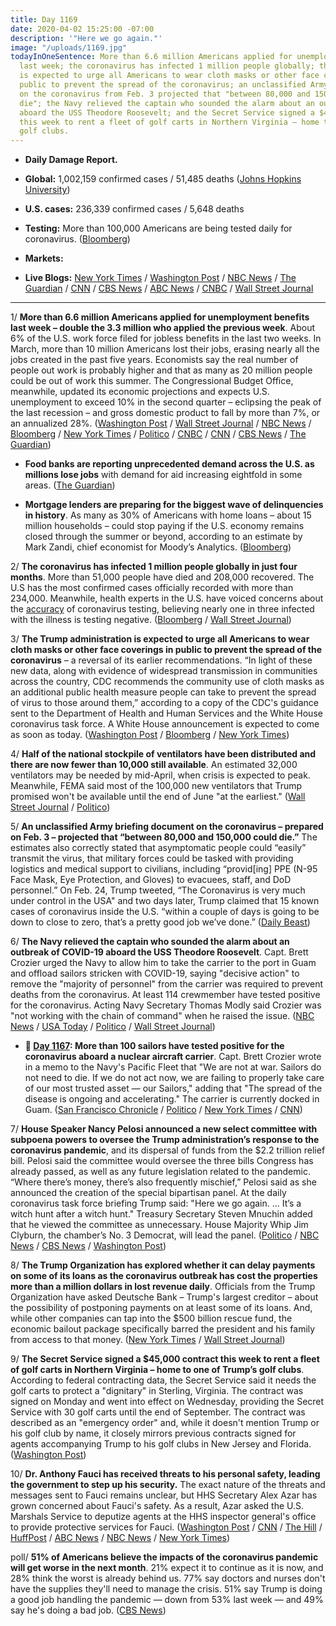 ```yaml
---
title: Day 1169
date: 2020-04-02 15:25:00 -07:00
description: '"Here we go again."'
image: "/uploads/1169.jpg"
todayInOneSentence: More than 6.6 million Americans applied for unemployment benefits
  last week; the coronavirus has infected 1 million people globally; the Trump administration
  is expected to urge all Americans to wear cloth masks or other face coverings in
  public to prevent the spread of the coronavirus; an unclassified Army briefing document
  on the coronavirus from Feb. 3 projected that "between 80,000 and 150,000 could
  die"; the Navy relieved the captain who sounded the alarm about an outbreak of COVID-19
  aboard the USS Theodore Roosevelt; and the Secret Service signed a $45,000 contract
  this week to rent a fleet of golf carts in Northern Virginia – home to one of Trump’s
  golf clubs.
---
```


* **Daily Damage Report.**

* **Global:** 1,002,159 confirmed cases / 51,485 deaths ([Johns Hopkins University](https://coronavirus.jhu.edu/map.html))

* **U.S. cases:** 236,339 confirmed cases / 5,648 deaths

* **Testing:** More than 100,000 Americans are being tested daily for coronavirus. ([Bloomberg](https://www.bloomberg.com/news/articles/2020-04-02/pence-says-more-than-100-000-americans-tested-daily-for-virus?srnd=premium&sref=MIBMEEoj))

* **Markets:**

* **Live Blogs:** [New York Times](https://www.nytimes.com/2020/04/02/world/coronavirus-live-news-updates.html?action=click&module=Spotlight&pgtype=Homepage) / [Washington Post](https://www.washingtonpost.com/world/2020/04/02/coronavirus-latest-news/) / [NBC News](https://www.nbcnews.com/health/health-news/live-blog/2020-04-02-coronavirus-news-n1174651) / [The Guardian](https://www.theguardian.com/us-news/live/2020/apr/02/coronavirus-us-live-updates-news-unemployment-democratic-convention-trump-biden) / [CNN](https://www.cnn.com/webview/world/live-news/coronavirus-pandemic-04-02-20-intl) / [CBS News](https://www.cbsnews.com/live-updates/coronavirus-pandemic-covid-19-latest-news-2020-04-02/) / [ABC News](https://abcnews.go.com/Health/coronavirus-live-updates-dr-fauci-forced-ramp-personal/story?id=69930087) / [CNBC](https://www.cnbc.com/2020/04/02/coronavirus-latest-updates.html) / [Wall Street Journal](https://www.wsj.com/livecoverage/coronavirus-2020-04-02?mod=article_inline)

---

1/ **More than 6.6 million Americans applied for unemployment benefits last week – double the 3.3 million who applied the previous week**. About 6% of the U.S. work force filed for jobless benefits in the last two weeks. In March, more than 10 million Americans lost their jobs, erasing nearly all the jobs created in the past five years. Economists say the real number of people out work is probably higher and that as many as 20 million people could be out of work this summer. The Congressional Budget Office, meanwhile, updated its economic projections and expects U.S. unemployment to exceed 10% in the second quarter – eclipsing the peak of the last recession – and gross domestic product to fall by more than 7%, or an annualized 28%.  ([Washington Post](https://www.washingtonpost.com/business/2020/04/02/jobless-march-coronavirus/) / [Wall Street Journal](https://www.wsj.com/articles/another-3-1-million-americans-likely-sought-unemployment-benefits-last-week-11585819800) / [NBC News](https://www.nbcnews.com/business/economy/record-6-6-million-americans-filed-unemployment-last-week-n1174776) / [Bloomberg](https://www.bloomberg.com/news/articles/2020-04-02/u-s-jobless-claims-doubled-to-record-6-65-million-last-week?sref=MIBMEEoj) / [New York Times](https://www.nytimes.com/2020/04/02/business/economy/coronavirus-unemployment-claims.html) / [Politico](https://www.politico.com/news/2020/04/02/unemployment-claims-coronavirus-pandemic-161081) / [CNBC](https://www.cnbc.com/2020/04/02/weekly-jobless-claims.html) / [CNN](https://www.cnn.com/2020/04/02/economy/unemployment-benefits-coronavirus/) / [CBS News](https://www.cbsnews.com/news/unemployment-jobless-claims-6-million-united-states-economy/) / [The Guardian](https://www.theguardian.com/business/2020/apr/02/us-unemployment-coronavirus-economy))

* **Food banks are reporting unprecedented demand across the U.S. as millions lose jobs** with demand for aid increasing eightfold in some areas. ([The Guardian](https://www.theguardian.com/environment/2020/apr/02/us-food-banks-coronavirus-demand-unemployment))

* **Mortgage lenders are preparing for the biggest wave of delinquencies in history**. As many as 30% of Americans with home loans – about 15 million households – could stop paying if the U.S. economy remains closed through the summer or beyond, according to an estimate by Mark Zandi, chief economist for Moody’s Analytics. ([Bloomberg](https://www.bloomberg.com/news/articles/2020-04-02/home-lenders-brace-for-up-to-15-million-u-s-mortgage-defaults?sref=MIBMEEoj))

2/ **The coronavirus has infected 1 million people globally in just four months**. More than 51,000 people have died and 208,000 recovered. The U.S has the most confirmed cases officially recorded with more than 234,000. Meanwhile, health experts in the U.S. have voiced concerns about the [accuracy](https://www.wsj.com/articles/questions-about-accuracy-of-coronavirus-tests-sow-worry-11585836001?mod=article_inline) of coronavirus testing, believing nearly one in three infected with the illness is testing negative. ([Bloomberg](https://www.bloomberg.com/news/articles/2020-04-02/the-world-just-hit-1-million-coronavirus-infections?srnd=premium&sref=MIBMEEoj) / [Wall Street Journal](https://www.wsj.com/articles/coronavirus-closes-dwindling-open-borders-as-cases-approach-one-million-11585820944?mod=hp_lead_pos1))

3/ **The Trump administration is expected to urge all Americans to wear cloth masks or other face coverings in public to prevent the spread of the coronavirus** – a reversal of its earlier recommendations. “In light of these new data, along with evidence of widespread transmission in communities across the country, CDC recommends the community use of cloth masks as an additional public health measure people can take to prevent the spread of virus to those around them,” according to a copy of the CDC's guidance sent to the Department of Health and Human Services and the White House coronavirus task force. A White House announcement is expected to come as soon as today. ([Washington Post](https://www.washingtonpost.com/health/2020/04/02/coronavirus-facemasks-policyreversal/) / [Bloomberg](https://www.bloomberg.com/news/articles/2020-04-02/white-house-likely-to-recommend-covering-face-in-virus-hit-areas?srnd=premium&sref=MIBMEEoj) / [New York Times](https://www.nytimes.com/2020/04/02/world/coronavirus-live-news-updates.html#link-3c4ae836))

4/ **Half of the national stockpile of ventilators have been distributed and there are now fewer than 10,000 still available**. An estimated 32,000 ventilators may be needed by mid-April, when crisis is expected to peak. Meanwhile, FEMA said most of the 100,000 new ventilators that Trump promised won't be available until the end of June "at the earliest." ([Wall Street Journal](https://www.wsj.com/articles/roughly-half-of-ventilators-in-national-stockpile-have-been-distributed-as-coronavirus-spreads-11585851893) / [Politico](https://www.politico.com/news/2020/04/02/fema-coronavirus-ventilators-161840))

5/ **An unclassified Army briefing document on the coronavirus – prepared on Feb. 3 – projected that “between 80,000 and 150,000 could die.”** The estimates also correctly stated that asymptomatic people could “easily” transmit the virus, that military forces could be tasked with providing logistics and medical support to civilians, including “provid\[ing\] PPE (N-95 Face Mask, Eye Protection, and Gloves) to evacuees, staff, and DoD personnel.” On Feb. 24, Trump tweeted, “The Coronavirus is very much under control in the USA" and two days later, Trump claimed that 15 known cases of coronavirus inside the U.S. “within a couple of days is going to be down to close to zero, that’s a pretty good job we’ve done.” ([Daily Beast](https://www.thedailybeast.com/army-warned-in-early-february-that-coronavirus-could-kill-150000-americans))

6/ **The Navy relieved the captain who sounded the alarm about an outbreak of COVID-19 aboard the USS Theodore Roosevelt**. Capt. Brett Crozier urged the Navy to allow him to take the carrier to the port in Guam and offload sailors stricken with COVID-19, saying "decisive action" to remove the "majority of personnel" from the carrier was required to prevent deaths from the coronavirus. At least 114 crewmember have tested positive for the coronavirus. Acting Navy Secretary Thomas Modly said Crozier was "not working with the chain of command" when he raised the issue. ([NBC News](https://www.nbcnews.com/news/military/navy-expected-relieve-captain-who-raised-alarm-about-covid-19-n1175351) / [USA Today](https://www.usatoday.com/story/news/politics/2020/04/02/navy-fires-roosevelt-captain-coronavirus-help-ship-sailors/5116256002/) / [Politico](https://www.politico.com/news/2020/04/02/navy-fires-aircraft-carrier-captain-who-raised-alarm-about-virus-outbreak-162225) / [Wall Street Journal](https://www.wsj.com/articles/navy-removing-captain-of-coronavirus-stricken-aircraft-carrier-11585860735?mod=hp_lead_pos5))

* **📌 [Day 1167](https://whatthefuckjusthappenedtoday.com/2020/03/31/day-1167/#more-than-100-sailors-have-tested-po): More than 100 sailors have tested positive for the coronavirus aboard a nuclear aircraft carrier**. Capt. Brett Crozier wrote in a memo to the Navy's Pacific Fleet that "We are not at war. Sailors do not need to die. If we do not act now, we are failing to properly take care of our most trusted asset — our Sailors," adding that "The spread of the disease is ongoing and accelerating." The carrier is currently docked in Guam. ([San Francisco Chronicle](https://www.sfchronicle.com/bayarea/article/Exclusive-Captain-of-aircraft-carrier-with-15167883.php) / [Politico](https://www.politico.com/news/2020/03/31/navy-aid-sailors-positive-coronavirus-157678) / [New York Times](https://www.nytimes.com/2020/03/31/us/politics/coronavirus-aircraft-carrier-theodore-roosevelt.html) / [CNN](https://www.cnn.com/2020/03/31/politics/aircraft-carrier-coronavirus-outbreak/))

7/ **House Speaker Nancy Pelosi announced a new select committee with subpoena powers to oversee the Trump administration’s response to the coronavirus pandemic**, and its dispersal of funds from the $2.2 trillion relief bill.
Pelosi said the committee would oversee the three bills Congress has already passed, as well as any future legislation related to the pandemic. “Where there’s money, there’s also frequently mischief,” Pelosi  said as she announced the creation of the special bipartisan panel. At the daily coronavirus task force briefing Trump said: "Here we go again. ... It’s a witch hunt after a witch hunt." Treasury Secretary Steven Mnuchin added that he viewed the committee as unnecessary. House Majority Whip Jim Clyburn, the chamber’s No. 3 Democrat, will lead the panel. ([Politico](https://www.politico.com/news/2020/04/02/pelosi-forms-new-select-committee-to-oversee-2-trillion-coronavirus-relief-package-161436) / [NBC News](https://www.nbcnews.com/politics/congress/pelosi-forming-house-committee-investigate-coronavirus-outbreak-n1175026) / [CBS News](https://www.cbsnews.com/news/pelosi-house-coronavirus-committee-james-clyburn/) / [Washington Post](https://www.washingtonpost.com/us-policy/2020/04/02/pelosi-trump-coronavirus-oversight/))

8/ **The Trump Organization has explored whether it can delay payments on some of its loans as the coronavirus outbreak has cost the properties more than a million dollars in lost revenue daily**. Officials from the Trump Organization have asked Deutsche Bank – Trump's largest creditor – about the possibility of postponing payments on at least some of its loans. And, while other companies can tap into the $500 billion rescue fund, the economic bailout package specifically barred the president and his family from access to that money. ([New York Times](https://www.nytimes.com/2020/04/02/business/economy/coronavirus-trump-company-finances.html) / [Wall Street Journal](https://www.wsj.com/articles/coronavirus-costing-trump-properties-over-1-million-daily-in-lost-revenue-11585823401?mod=hp_lista_pos3))

9/ **The Secret Service signed a $45,000 contract this week to rent a fleet of golf carts in Northern Virginia – home to one of Trump’s golf clubs**. According to federal contracting data, the Secret Service said it needs the golf carts to protect a "dignitary" in Sterling, Virginia. The contract was signed on Monday and went into effect on Wednesday, providing the Secret Service with 30 golf carts until the end of September. The contract was described as an "emergency order" and, while it doesn't mention Trump or his golf club by name, it closely mirrors previous contracts signed for agents accompanying Trump to his golf clubs in New Jersey and Florida. ([Washington Post](https://www.washingtonpost.com/politics/amid-virus-outbreak-secret-service-signed-contract-to-rent-golf-carts-at-home-of-trump-club/2020/04/01/86d249fe-7449-11ea-85cb-8670579b863d_story.html))

10/ **Dr. Anthony Fauci has received threats to his personal safety, leading the government to step up his security.** The exact nature of the threats and messages sent to Fauci remains unclear, but HHS Secretary Alex Azar has grown concerned about Fauci's safety. As a result, Azar asked the U.S. Marshals Service to deputize agents at the HHS inspector general's office to provide protective services for Fauci. ([Washington Post](https://www.washingtonpost.com/politics/anthony-faucis-security-is-stepped-up-as-doctor-and-face-of-us-coronavirus-response-receives-threats/2020/04/01/ff861a16-744d-11ea-85cb-8670579b863d_story.html) / [CNN](https://www.cnn.com/2020/04/01/politics/anthony-fauci-security-detail/index.html) / [The Hill](https://thehill.com/homenews/administration/490725-fauci-given-security-detail-after-receiving-threats) / [HuffPost](https://www.huffpost.com/entry/anthony-fauci-security-coronavirus_n_5e85776dc5b6f55ebf47e311) / [ABC News](https://abcnews.go.com/Politics/fauci-security-detail-threats-source/story?id=69933965) / [NBC News](https://www.nbcnews.com/politics/white-house/fauci-threats-his-safety-i-ve-chosen-life-n1174816) / [New York Times](https://www.nytimes.com/2020/04/01/us/politics/coronavirus-fauci-security.html))

poll/ **51% of Americans believe the impacts of the coronavirus pandemic will get worse in the next month**. 21% expect it to continue as it is now, and 28% think the worst is already behind us. 77% say doctors and nurses don't have the supplies they'll need to manage the crisis. 51% say Trump is doing a good job handling the pandemic — down from 53% last week — and 49% say he's doing a bad job. ([CBS News](https://www.cbsnews.com/news/half-of-americans-say-coronavirus-outbreak-will-get-worse-over-the-next-month/))